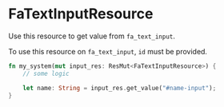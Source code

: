 # FaTextInputResource

Use this resource to get value from `fa_text_input`.

To use this resource on `fa_text_input`, `id` must be provided.

```rust
fn my_system(mut input_res: ResMut<FaTextInputResource>) {
    // some logic

    let name: String = input_res.get_value("#name-input");
}
```
